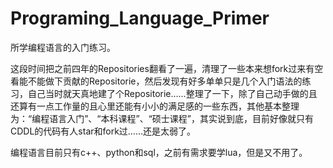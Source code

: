 # Programing_Language_Primer
所学编程语言的入门练习。

这段时间把之前四年的Repositories翻看了一遍，清理了一些本来想fork过来有空看能不能做下贡献的Repositorie，然后发现有好多单单只是几个入门语法的练习，自己当时就天真地建了个Repositorie……整理了一下，除了自己动手做的且还算有一点工作量的且心里还能有小小的满足感的一些东西，其他基本整理为：“编程语言入门”、“本科课程”、“硕士课程”，其实说到底，目前好像就只有CDDL的代码有人star和fork过……还是太弱了。

编程语言目前只有c++、python和sql，之前有需求要学lua，但是又不用了。
